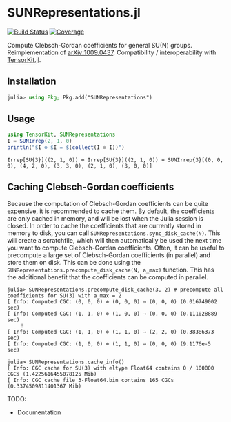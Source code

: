 # SUNRepresentations.jl

[![Build
Status](https://github.com/maartenvd/SUNRepresentations.jl/workflows/CI/badge.svg)](https://github.com/maartenvd/SUNRepresentations.jl/actions)
[![Coverage](https://codecov.io/gh/maartenvd/SUNRepresentations.jl/branch/master/graph/badge.svg)](https://codecov.io/gh/maartenvd/SUNRepresentations.jl/branch/master)

Compute Clebsch-Gordan coefficients for general SU(N) groups. Reimplementation of [arXiv:1009.0437](https://arxiv.org/pdf/1009.0437.pdf). Compatibility / interoperability with [TensorKit.jl](https://github.com/Jutho/TensorKit.jl).

## Installation

```julia
julia> using Pkg; Pkg.add("SUNRepresentations")
```

## Usage

```julia
using TensorKit, SUNRepresentations
I = SUNIrrep(2, 1, 0)
println("$I ⊗ $I = $(collect(I ⊗ I))")
```

```
Irrep[SU{3}]((2, 1, 0)) ⊗ Irrep[SU{3}]((2, 1, 0)) = SUNIrrep{3}[(0, 0, 0), (4, 2, 0), (3, 3, 0), (2, 1, 0), (3, 0, 0)]
```

## Caching Clebsch-Gordan coefficients

Because the computation of Clebsch-Gordan coefficients can be quite expensive, it is
recommended to cache them. By default, the coefficients are only cached in memory, and will
be lost when the Julia session is closed. In order to cache the coefficients that are
currently stored in memory to disk, you can call `SUNRepresentations.sync_disk_cache(N)`.
This will create a scratchfile, which will then automatically be used the next time you want
to compute Clebsch-Gordan coefficients. Often, it can be useful to precompute a large set of
Clebsch-Gordan coefficients (in parallel) and store them on disk. This can be done using the
`SUNRepresentations.precompute_disk_cache(N, a_max)` function. This has the additional
benefit that the coefficients can be computed in parallel.

```julia-repl
julia> SUNRepresentations.precompute_disk_cache(3, 2) # precompute all coefficients for SU(3) with a_max = 2
[ Info: Computed CGC: (0, 0, 0) ⊗ (0, 0, 0) → (0, 0, 0) (0.016749002 sec)
[ Info: Computed CGC: (1, 1, 0) ⊗ (1, 0, 0) → (0, 0, 0) (0.111028889 sec)
    ⋮
[ Info: Computed CGC: (1, 1, 0) ⊗ (1, 1, 0) → (2, 2, 0) (0.38386373 sec)
[ Info: Computed CGC: (1, 0, 0) ⊗ (1, 1, 0) → (0, 0, 0) (9.1176e-5 sec)

julia> SUNRepresentations.cache_info()
[ Info: CGC cache for SU(3) with eltype Float64 contains 0 / 100000 CGCs (1.4225616455078125 Mib)
[ Info: CGC cache file 3-Float64.bin contains 165 CGCs (0.3374509811401367 Mib)
```

TODO:
* Documentation
